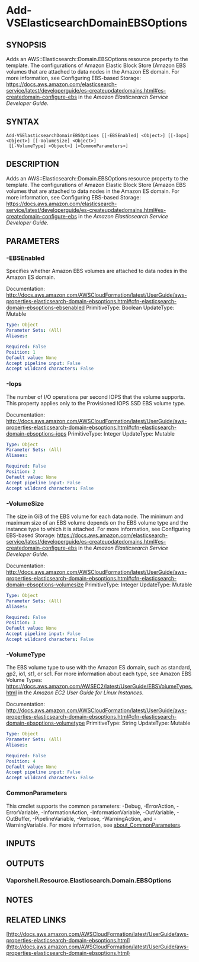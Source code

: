 # Add-VSElasticsearchDomainEBSOptions

## SYNOPSIS
Adds an AWS::Elasticsearch::Domain.EBSOptions resource property to the template.
The configurations of Amazon Elastic Block Store (Amazon EBS volumes that are attached to data nodes in the Amazon ES domain.
For more information, see Configuring EBS-based Storage: https://docs.aws.amazon.com/elasticsearch-service/latest/developerguide/es-createupdatedomains.html#es-createdomain-configure-ebs in the *Amazon Elasticsearch Service Developer Guide*.

## SYNTAX

```
Add-VSElasticsearchDomainEBSOptions [[-EBSEnabled] <Object>] [[-Iops] <Object>] [[-VolumeSize] <Object>]
 [[-VolumeType] <Object>] [<CommonParameters>]
```

## DESCRIPTION
Adds an AWS::Elasticsearch::Domain.EBSOptions resource property to the template.
The configurations of Amazon Elastic Block Store (Amazon EBS volumes that are attached to data nodes in the Amazon ES domain.
For more information, see Configuring EBS-based Storage: https://docs.aws.amazon.com/elasticsearch-service/latest/developerguide/es-createupdatedomains.html#es-createdomain-configure-ebs in the *Amazon Elasticsearch Service Developer Guide*.

## PARAMETERS

### -EBSEnabled
Specifies whether Amazon EBS volumes are attached to data nodes in the Amazon ES domain.

Documentation: http://docs.aws.amazon.com/AWSCloudFormation/latest/UserGuide/aws-properties-elasticsearch-domain-ebsoptions.html#cfn-elasticsearch-domain-ebsoptions-ebsenabled
PrimitiveType: Boolean
UpdateType: Mutable

```yaml
Type: Object
Parameter Sets: (All)
Aliases:

Required: False
Position: 1
Default value: None
Accept pipeline input: False
Accept wildcard characters: False
```

### -Iops
The number of I/O operations per second IOPS that the volume supports.
This property applies only to the Provisioned IOPS SSD EBS volume type.

Documentation: http://docs.aws.amazon.com/AWSCloudFormation/latest/UserGuide/aws-properties-elasticsearch-domain-ebsoptions.html#cfn-elasticsearch-domain-ebsoptions-iops
PrimitiveType: Integer
UpdateType: Mutable

```yaml
Type: Object
Parameter Sets: (All)
Aliases:

Required: False
Position: 2
Default value: None
Accept pipeline input: False
Accept wildcard characters: False
```

### -VolumeSize
The size in GiB of the EBS volume for each data node.
The minimum and maximum size of an EBS volume depends on the EBS volume type and the instance type to which it is attached.
For more information, see Configuring EBS-based Storage: https://docs.aws.amazon.com/elasticsearch-service/latest/developerguide/es-createupdatedomains.html#es-createdomain-configure-ebs in the *Amazon Elasticsearch Service Developer Guide*.

Documentation: http://docs.aws.amazon.com/AWSCloudFormation/latest/UserGuide/aws-properties-elasticsearch-domain-ebsoptions.html#cfn-elasticsearch-domain-ebsoptions-volumesize
PrimitiveType: Integer
UpdateType: Mutable

```yaml
Type: Object
Parameter Sets: (All)
Aliases:

Required: False
Position: 3
Default value: None
Accept pipeline input: False
Accept wildcard characters: False
```

### -VolumeType
The EBS volume type to use with the Amazon ES domain, such as standard, gp2, io1, st1, or sc1.
For more information about each type, see Amazon EBS Volume Types: https://docs.aws.amazon.com/AWSEC2/latest/UserGuide/EBSVolumeTypes.html in the *Amazon EC2 User Guide for Linux Instances*.

Documentation: http://docs.aws.amazon.com/AWSCloudFormation/latest/UserGuide/aws-properties-elasticsearch-domain-ebsoptions.html#cfn-elasticsearch-domain-ebsoptions-volumetype
PrimitiveType: String
UpdateType: Mutable

```yaml
Type: Object
Parameter Sets: (All)
Aliases:

Required: False
Position: 4
Default value: None
Accept pipeline input: False
Accept wildcard characters: False
```

### CommonParameters
This cmdlet supports the common parameters: -Debug, -ErrorAction, -ErrorVariable, -InformationAction, -InformationVariable, -OutVariable, -OutBuffer, -PipelineVariable, -Verbose, -WarningAction, and -WarningVariable. For more information, see [about_CommonParameters](http://go.microsoft.com/fwlink/?LinkID=113216).

## INPUTS

## OUTPUTS

### Vaporshell.Resource.Elasticsearch.Domain.EBSOptions
## NOTES

## RELATED LINKS

[http://docs.aws.amazon.com/AWSCloudFormation/latest/UserGuide/aws-properties-elasticsearch-domain-ebsoptions.html](http://docs.aws.amazon.com/AWSCloudFormation/latest/UserGuide/aws-properties-elasticsearch-domain-ebsoptions.html)


